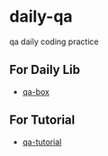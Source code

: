# daily-qa
qa daily coding practice


## For Daily Lib

- [qa-box](qabox/)

## For Tutorial

- [qa-tutorial](tutorial/)
